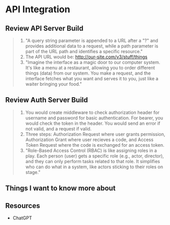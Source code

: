 # API Integration

## Review API Server Build

> 1. "A query string parameter is appended to a URL after a "?" and provides additional data to a request, while a path parameter is part of the URL path and identifies a specific resource."
> 2. The API URL would be: http://our-site.com/v3/stuff/things
> 3. "Imagine the interface as a magic door to our computer system. It's like a menu at a restaurant, allowing you to order different things (data) from our system. You make a request, and the interface fetches what you want and serves it to you, just like a waiter bringing your food."

## Review Auth Server Build

> 1. You would create middleware to check authorization header for username and password for basic authentication. For bearer, you would check the token in the header. You would send an error if not valid, and a request if valid.
> 2. Three steps: Authorization Request where user grants permission, Authorization Grant where user recieves a code, and Access Token Request where the code is exchanged for an access token.
> 3. "Role-Based Access Control (RBAC) is like assigning roles in a play. Each person (user) gets a specific role (e.g., actor, director), and they can only perform tasks related to that role. It simplifies who can do what in a system, like actors sticking to their roles on stage."

## Things I want to know more about

## Resources

- ChatGPT
